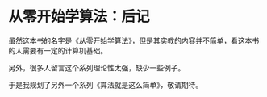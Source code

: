 # 从零开始学算法：后记 

虽然这本书的名字是《从零开始学算法》，但是其实教的内容并不简单，看这本书的人需要有一定的计算机基础。  


另外，很多人留言这个系列理论性太强，缺少一些例子。  


于是我规划了另外一个系列《算法就是这么简单》，敬请期待。  


